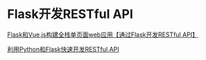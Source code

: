 # Flask开发RESTful API

















[Flask和Vue.js构建全栈单页面web应用【通过Flask开发RESTful API】](https://zhuanlan.zhihu.com/p/76588212)

[利用Python和Flask快速开发RESTful API](https://zhuanlan.zhihu.com/p/24629177)